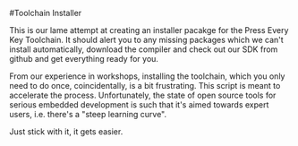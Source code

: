 #Toolchain Installer

This is our lame attempt at creating an installer pacakge
for the Press Every Key Toolchain. It should alert you to any missing
packages which we can't install automatically, download the compiler
and check out our SDK from github and get everything ready for you.

From our experience in workshops, installing the toolchain, which you
only need to do once, coincidentally, is a bit frustrating. This
script is meant to accelerate the process. Unfortunately, the state
of open source tools for serious embedded development is such that
it's aimed towards expert users, i.e. there's a "steep learning curve".

Just stick with it, it gets easier.
